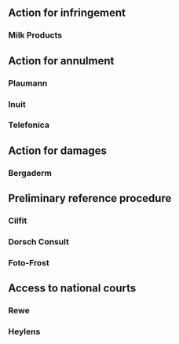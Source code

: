 ## Action for infringement

### Milk Products

## Action for annulment

### Plaumann

### Inuit

### Telefonica

## Action for damages

### Bergaderm

## Preliminary reference procedure

### Cilfit

### Dorsch Consult

### Foto-Frost

## Access to national courts

### Rewe

### Heylens
